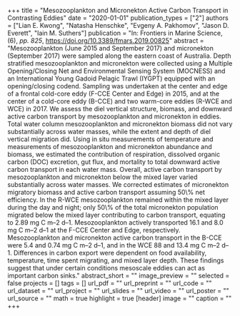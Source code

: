 +++
title = "Mesozooplankton and Micronekton Active Carbon Transport in Contrasting Eddies"
date = "2020-01-01"
publication_types = ["2"]
authors = ["Lian E. Kwong", "Natasha Henschke", "Evgeny A. Pakhomov", "Jason D. Everett", "Iain M. Suthers"]
publication = "In: Frontiers in Marine Science, (6), _pp. 825_, https://doi.org/10.3389/fmars.2019.00825"
abstract = "Mesozooplankton (June 2015 and September 2017) and micronekton (September 2017) were sampled along the eastern coast of Australia. Depth stratified mesozooplankton and micronekton were collected using a Multiple Opening/Closing Net and Environmental Sensing System (MOCNESS) and an International Young Gadoid Pelagic Trawl (IYGPT) equipped with an opening/closing codend. Sampling was undertaken at the center and edge of a frontal cold-core eddy (F-CCE Center and Edge) in 2015, and at the center of a cold-core eddy (B-CCE) and two warm-core eddies (R-WCE and WCE) in 2017. We assess the diel vertical structure, biomass, and downward active carbon transport by mesozooplankton and micronekton in eddies. Total water column mesozooplankton and micronekton biomass did not vary substantially across water masses, while the extent and depth of diel vertical migration did. Using in situ measurements of temperature and measurements of mesozooplankton and micronekton abundance and biomass, we estimated the contribution of respiration, dissolved organic carbon (DOC) excretion, gut flux, and mortality to total downward active carbon transport in each water mass. Overall, active carbon transport by mesozooplankton and micronekton below the mixed layer varied substantially across water masses. We corrected estimates of micronekton migratory biomass and active carbon transport assuming 50\\% net efficiency. In the R-WCE mesozooplankton remained within the mixed layer during the day and night; only 50\\% of the total micronekton population migrated below the mixed layer contributing to carbon transport, equating to 2.89 mg C m–2 d–1. Mesozooplankton actively transported 16.1 and 8.0 mg C m–2 d–1 at the F-CCE Center and Edge, respectively. Mesozooplankton and micronekton active carbon transport in the B-CCE were 5.4 and 0.74 mg C m–2 d–1, and in the WCE 88 and 13.4 mg C m–2 d–1. Differences in carbon export were dependent on food availability, temperature, time spent migrating, and mixed layer depth. These findings suggest that under certain conditions mesoscale eddies can act as important carbon sinks."
abstract_short = ""
image_preview = ""
selected = false
projects = []
tags = []
url_pdf = ""
url_preprint = ""
url_code = ""
url_dataset = ""
url_project = ""
url_slides = ""
url_video = ""
url_poster = ""
url_source = ""
math = true
highlight = true
[header]
image = ""
caption = ""
+++
